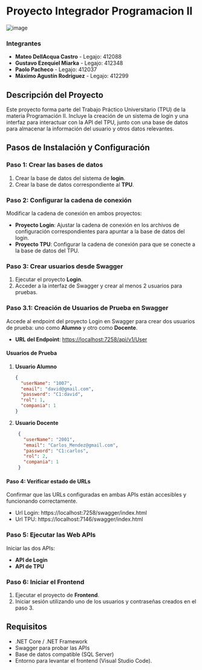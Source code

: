 # 
<h1 alaign="center">Proyecto Integrador Programacion II</h1>

![image](https://github.com/user-attachments/assets/cd9c6309-1a83-45c5-847c-b1f8f0974826)


### Integrantes
- **Mateo DellAcqua Castro** - Legajo: 412088
- **Gustavo Ezequiel Miarka** - Legajo: 412348
- **Paolo Pacheco** - Legajo: 412037
- **Máximo Agustín Rodríguez** - Legajo: 412299

## Descripción del Proyecto
Este proyecto forma parte del Trabajo Práctico Universitario (TPU) de la materia Programación II. Incluye la creación de un sistema de login y una interfaz para interactuar con la API del TPU, junto con una base de datos para almacenar la información del usuario y otros datos relevantes.

## Pasos de Instalación y Configuración

### Paso 1: Crear las bases de datos
1. Crear la base de datos del sistema de **login**.
2. Crear la base de datos correspondiente al **TPU**.

### Paso 2: Configurar la cadena de conexión
Modificar la cadena de conexión en ambos proyectos:
- **Proyecto Login**: Ajustar la cadena de conexión en los archivos de configuración correspondientes para apuntar a la base de datos del login.
- **Proyecto TPU**: Configurar la cadena de conexión para que se conecte a la base de datos del TPU.

### Paso 3: Crear usuarios desde Swagger
1. Ejecutar el proyecto **Login**.
2. Acceder a la interfaz de Swagger y crear al menos 2 usuarios para pruebas.

### Paso 3.1: Creación de Usuarios de Prueba en Swagger

Accede al endpoint del proyecto Login en Swagger para crear dos usuarios de prueba: uno como **Alumno** y otro como **Docente**.

- **URL del Endpoint**: [https://localhost:7258/api/v1/User](https://localhost:7258/api/v1/User)

#### Usuarios de Prueba

1. **Usuario Alumno**
   ```json
   {
     "userName": "1007",
     "email": "david@gmail.com",
     "password": "C1:david",
     "rol": 1,
     "compania": 1
   }
    ```

2. **Usuario Docente**
   ```json
    {
      "userName": "2001",
      "email": "Carlos_Mendez@gmail.com",
      "password": "C1:carlos",
      "rol": 2,
      "compania": 1
    }
    ```

#### Paso 4: Verificar estado de URLs
Confirmar que las URLs configuradas en ambas APIs están accesibles y funcionando correctamente.
- Url Login: https://localhost:7258/swagger/index.html
- Url TPU: https://localhost:7146/swagger/index.html

### Paso 5: Ejecutar las Web APIs
Iniciar las dos APIs:
- **API de Login**
- **API de TPU**

### Paso 6: Iniciar el Frontend
1. Ejecutar el proyecto de **Frontend**.
2. Iniciar sesión utilizando uno de los usuarios y contraseñas creados en el paso 3.

## Requisitos
- .NET Core / .NET Framework
- Swagger para probar las APIs
- Base de datos compatible (SQL Server)
- Entorno para levantar el frontend (Visual Studio Code).


